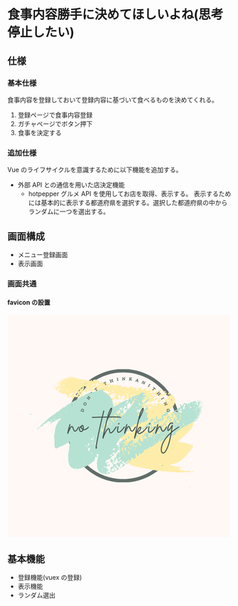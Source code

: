 # 食事内容勝手に決めてほしいよね(思考停止したい)

## 仕様

### 基本仕様

食事内容を登録しておいて登録内容に基づいて食べるものを決めてくれる。

1. 登録ページで食事内容登録
2. ガチャページでボタン押下
3. 食事を決定する

### 追加仕様

Vue のライフサイクルを意識するために以下機能を追加する。

- 外部 API との通信を用いた店決定機能
  - hotpepper グルメ API を使用してお店を取得、表示する。
    表示するためには基本的に表示する都道府県を選択する。選択した都道府県の中からランダムに一つを選出する。

## 画面構成

- メニュー登録画面
- 表示画面

### 画面共通

#### favicon の設置<br>

![favicon](./lesson-vue-project/src/assets/img/illustrators.png)

## 基本機能

- 登録機能(vuex の登録)
- 表示機能
- ランダム選出
